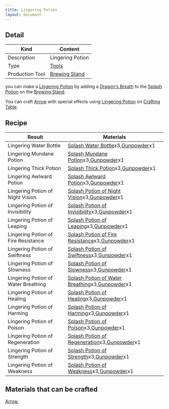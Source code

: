 ```yaml
---
title: Lingering Potion
layout: document
---
```

## Detail

|Kind|Content|
|---|---|
|Description|Lingering Potion|
|Type|[Tools](Tools)|
|Production Tool|[Brewing Stand](Brewing_Stand)|

you can make a [Lingering Potion](Lingering_Potion) by adding a [Dragon's Breath](Dragon's_Breath) to the [Splash Potion](Splash_Potion) on the [Brewing Stand](Brewing_Stand).

You can craft [Arrow](Arrow) with special effects using [Lingering Potion](Lingering_Potion) on [Crafting Table](Crafting_Table).

## Recipe

|Result|Materials|
|---|---|
|Lingering Water Bottle|[Splash Water Bottle](Splash_Potion)x3,[Gunpowder](Gunpowder)x1|
|Lingering Mundane Potion|[Splash Mundane Potion](Splash_Potion)x3,[Gunpowder](Gunpowder)x1|
|Lingering Thick Potion|[Splash Thick Potion](Splash_Potion)x3,[Gunpowder](Gunpowder)x1|
|Lingering Awlward Potion|[Splash Awlward Potion](Splash_Potion)x3,[Gunpowder](Gunpowder)x1|
|Lingering Potion of Night Vision|[Splash Potion of Night Vision](Splash_Potion)x3,[Gunpowder](Gunpowder)x1|
|Lingering Potion of Invisibility|[Splash Potion of Invisibility](Splash_Potion)x3,[Gunpowder](Gunpowder)x1|
|Lingering Potion of Leaping|[Splash Potion of Leaping](Splash_Potion)x3,[Gunpowder](Gunpowder)x1|
|Lingering Potion of Fire Resistance|[Splash Potion of Fire Resistance](Splash_Potion)x3,[Gunpowder](Gunpowder)x1|
|Lingering Potion of Swiftness|[Splash Potion of Swiftness](Splash_Potion)x3,[Gunpowder](Gunpowder)x1|
|Lingering Potion of Slowness|[Splash Potion of Slowness](Splash_Potion)x3,[Gunpowder](Gunpowder)x1|
|Lingering Potion of Water Breathing|[Splash Potion of Water Breathing](Splash_Potion)x3,[Gunpowder](Gunpowder)x1|
|Lingering Potion of Healing|[Splash Potion of Healing](Splash_Potion)x3,[Gunpowder](Gunpowder)x1|
|Lingering Potion of Harming|[Splash Potion of Harming](Splash_Potion)x3,[Gunpowder](Gunpowder)x1|
|Lingering Potion of Poison|[Splash Potion of Poison](Splash_Potion)x3,[Gunpowder](Gunpowder)x1|
|Lingering Potion of Regeneration|[Splash Potion of Regeneration](Splash_Potion)x3,[Gunpowder](Gunpowder)x1|
|Lingering Potion of Strength|[Splash Potion of Strength](Splash_Potion)x3,[Gunpowder](Gunpowder)x1|
|Lingering Potion of Weakness|[Splash Potion of Weakness](Splash_Potion)x3,[Gunpowder](Gunpowder)x1|

## Materials that can be crafted

[Arrow](Arrow),
